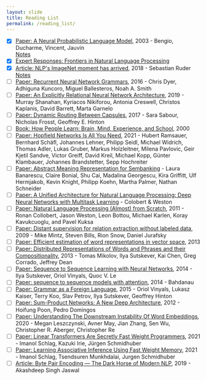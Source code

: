 ```yaml
---
layout: slide
title: Reading List
permalink: /reading_list/
---
```


- [x] [Paper: A Neural Probabilistic Language Model](https://www.jmlr.org/papers/volume3/bengio03a/bengio03a.pdf), 2003 - Bengio, Ducharme, Vincent, Jauvin  
[Notes](_posts/2021-09-20-neural-probabilistic-language-model.md)
- [x] [Expert Responses: Frontiers in Natural Language Processing](https://docs.google.com/document/d/18NoNdArdzDLJFQGBMVMsQ-iLOowP1XXDaSVRmYN0IyM/edit?usp=sharing)
- [x] [Article: NLP's ImageNet moment has arrived](https://thegradient.pub/nlp-imagenet/), 2018 - Sebastian Ruder  
[Notes](_posts/2021-09-20-nlp-imagenet-moment.md)
- [ ] [Paper: Recurrent Neural Network Grammars](https://arxiv.org/pdf/1602.07776.pdf), 2016 - Chris Dyer, Adhiguna Kuncoro, Miguel Ballesteros, Noah A. Smith
- [ ] [Paper: An Explicitly Relational Neural Network Architecture](https://arxiv.org/pdf/1905.10307v1.pdf), 2019 - Murray Shanahan, Kyriacos Nikiforou, Antonia Creswell, Christos Kaplanis, David Barrett, Marta Garnelo
- [ ] [Paper: Dynamic Routing Between Capsules](https://arxiv.org/pdf/1710.09829.pdf), 2017 - Sara Sabour, Nicholas Frosst, Geoffrey E. Hinton
- [ ] [Book: How People Learn: Brain, Mind, Experience, and School](https://www.nap.edu/read/9853/chapter/8), 2000
- [ ] [Paper: Hopfield Networks Is All You Need](https://arxiv.org/pdf/2008.02217.pdf), 2021 - Hubert Ramsauer, Bernhard Schäfl, Johannes Lehner, Philipp Seidl, Michael Widrich, Thomas Adler, Lukas Gruber, Markus Holzleitner, Milena Pavlovic, Geir Kjetil Sandve, Victor Greiff, David Kreil, Michael Kopp, Günter Klambauer, Johannes Brandstetter, Sepp Hochreiter
- [ ] [Paper: Abstract Meaning Representation for Sembanking](https://amr.isi.edu/a.pdf) - Laura Banarescu, Claire Bonial, Shu Cai, Madalina Georgescu, Kira Griffitt, Ulf Hermjakob, Kevin Knight, Philipp Koehn, Martha Palmer, Nathan Schneider
- [ ] [Paper: A Unified Architecture for Natural Language Processing: Deep Neural Networks with Multitask Learning](https://ronan.collobert.com/pub/matos/2008_nlp_icml.pdf) - Colobert & Weston
- [ ] [Paper: Natural Language Processing (Almost) from Scratch](), 2011 - Ronan Collobert, Jason Weston, Leon Bottou, Michael Karlen, Koray Kavukcuoglu, and Pavel Kuksa
- [ ] [Paper: Distant supervision for relation extraction without labeled data](https://aclanthology.org/P09-1113.pdf), 2009 - Mike Mintz, Steven Bills, Rion Snow, Daniel Jurafsky
- [ ] [Paper: Efficient estimation of word representations in vector space](https://arxiv.org/pdf/1301.3781), 2013
- [ ] [Paper: Distributed Representations of Words and Phrases and their Compositionality](https://proceedings.neurips.cc/paper/2013/file/9aa42b31882ec039965f3c4923ce901b-Paper.pdf), 2013 - Tomas Mikolov, Ilya Sutskever, Kai Chen, Greg Corrado, Jeffrey Dean
- [ ] [Paper: Sequence to Sequence Learning with Neural Networks](http://papers.nips.cc/paper/346-sequence-to-sequence-learning-with-neural-networks.pdf), 2014 - Ilya Sutskever, Oriol Vinyals, Quoc V. Le
- [ ] [Paper: sequence to sequence models with attention](), 2014 - Bahdanau
- [ ] [Paper: Grammar as a Foreign Language](https://arxiv.org/pdf/1412.7449.pdf), 2015 - Oriol Vinyals, Lukasz Kaiser, Terry Koo, Slav Petrov, Ilya Sutskever, Geoffrey Hinton
- [ ] [Paper: Sum-Product Networks: A New Deep Architecture](https://arxiv.org/ftp/arxiv/papers/1202/1202.3732.pdf), 2012 - Hoifung Poon, Pedro Domingos
- [ ] [Paper: Understanding The Downstream Instability Of Word Embeddings](http://www.mleszczy.com/assets/embedding.pdf), 2020 - Megan Leszczynski, Avner May, Jian Zhang, Sen Wu, Christopher R. Aberger, Christopher Re
- [ ] [Paper: Linear Transformers Are Secretly Fast Weight Programmers](https://arxiv.org/pdf/2102.11174), 2021 - Imanol Schlag, Kazuki Irie, Jürgen Schmidhuber
- [ ] [Paper: Learning Associative Inference Using Fast Weight Memory](https://arxiv.org/pdf/2011.07831.pdf), 2021 - Imanol Schlag, Tsendsuren Munkhdalai, Jurgen Schmidhuber
- [ ] [Article: Byte Pair Encoding — The Dark Horse of Modern NLP](https://towardsdatascience.com/byte-pair-encoding-the-dark-horse-of-modern-nlp-eb36c7df4f10), 2019 - Akashdeep Singh Jaswal
